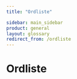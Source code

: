 ```yaml
---
title: "Ordliste"

sidebar: main_sidebar
product: general
layout: glossary
redirect_from: /ordliste
---
```


# Ordliste
